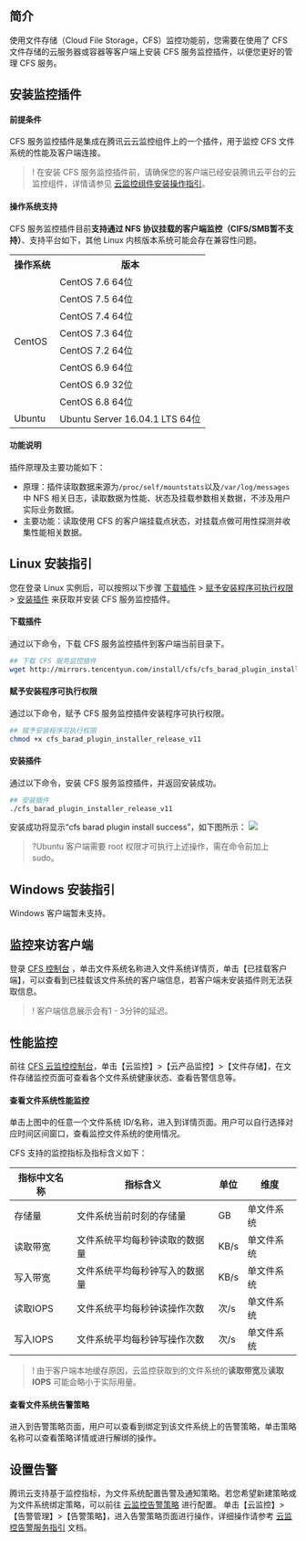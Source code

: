 ## 简介

使用文件存储（Cloud File Storage，CFS）监控功能前，您需要在使用了 CFS 文件存储的云服务器或容器等客户端上安装 CFS 服务监控插件，以便您更好的管理 CFS 服务。

## 安装监控插件

#### 前提条件
CFS 服务监控插件是集成在腾讯云云监控组件上的一个插件，用于监控 CFS 文件系统的性能及客户端连接。

>! 在安装 CFS 服务监控插件前，请确保您的客户端已经安装腾讯云平台的云监控组件，详情请参见 [云监控组件安装操作指引](https://intl.cloud.tencent.com/document/product/248/6211)。
>

#### 操作系统支持

CFS 服务监控插件目前**支持通过 NFS 协议挂载的客户端监控（CIFS/SMB暂不支持）**、支持平台如下，其他 Linux 内核版本系统可能会存在兼容性问题。


<table>
   <tr>
      <th>操作系统</th>
      <th>版本</th>
   </tr>
   <tr>
      <td rowspan=8>CentOS</td>
      <td>CentOS 7.6 64位</td>
   </tr>
	  <tr>
      <td>CentOS 7.5 64位</td>
   </tr>
   <tr>
      <td>CentOS 7.4 64位</td>
   </tr>
   <tr>
      <td>CentOS 7.3 64位</td>
   </tr>
   <tr>
      <td>CentOS 7.2 64位</td>
   </tr>
   <tr>
      <td>CentOS 6.9 64位</td>
   </tr>
   <tr>
      <td>CentOS 6.9 32位</td>
   </tr>
   <tr>
      <td>CentOS 6.8 64位</td>
   </tr>
   <tr>
      <td>Ubuntu</td>
      <td>Ubuntu Server 16.04.1 LTS 64位</td>
   </tr>
</table>



#### 功能说明

插件原理及主要功能如下：

- 原理：插件读取数据来源为`/proc/self/mountstats`以及`/var/log/messages`中 NFS 相关日志，读取数据为性能、状态及挂载参数相关数据，不涉及用户实际业务数据。
- 主要功能：读取使用 CFS 的客户端挂载点状态，对挂载点做可用性探测并收集性能相关数据。

## Linux 安装指引

您在登录 Linux 实例后，可以按照以下步骤 [下载插件](#step1) > [赋予安装程序可执行权限](#step2) > [安装插件](#step3) 来获取并安装 CFS 服务监控插件。

<span id="step1"></span>

#### 下载插件

通过以下命令，下载 CFS 服务监控插件到客户端当前目录下。

```sh
## 下载 CFS 服务监控插件
wget http://mirrors.tencentyun.com/install/cfs/cfs_barad_plugin_installer_release_v11
```

<span id="step2"></span>

#### 赋予安装程序可执行权限

通过以下命令，赋予 CFS 服务监控插件安装程序可执行权限。

```sh
## 赋予安装程序可执行权限
chmod +x cfs_barad_plugin_installer_release_v11
```

<span id="step3"></span>

#### 安装插件

通过以下命令，安装 CFS 服务监控插件，并返回安装成功。

```sh
## 安装插件
./cfs_barad_plugin_installer_release_v11
```

安装成功将显示“cfs barad plugin install success”，如下图所示：
![](https://main.qcloudimg.com/raw/d4138a9caa55d3b2ef030f658b3e86e9.png)

>?Ubuntu 客户端需要 root 权限才可执行上述操作，需在命令前加上 sudo。

## Windows 安装指引

Windows 客户端暂未支持。

## 监控来访客户端

登录 [CFS 控制台](https://console.cloud.tencent.com/cfs) ，单击文件系统名称进入文件系统详情页，单击【已挂载客户端】，可以查看到已挂载该文件系统的客户端信息，若客户端未安装插件则无法获取信息。

>! 客户端信息展示会有1 - 3分钟的延迟。
>

## 性能监控

前往  [CFS 云监控控制台](https://console.cloud.tencent.com/monitor/product/cfs)，单击【云监控】>【云产品监控】>【文件存储】，在文件存储监控页面可查看各个文件系统健康状态、查看告警信息等。

#### 查看文件系统性能监控

单击上图中的任意一个文件系统 ID/名称，进入到详情页面。用户可以自行选择对应时间区间窗口，查看监控文件系统的使用情况。

CFS 支持的监控指标及指标含义如下：

| 指标中文名称 | 指标含义                       | 单位 | 维度       |
| ------------ | ------------------------------ | ---- | ---------- |
| 存储量       | 文件系统当前时刻的存储量       | GB   | 单文件系统 |
| 读取带宽     | 文件系统平均每秒钟读取的数据量 | KB/s | 单文件系统 |
| 写入带宽     | 文件系统平均每秒钟写入的数据量 | KB/s | 单文件系统 |
| 读取IOPS     | 文件系统平均每秒钟读操作次数   | 次/s | 单文件系统 |
| 写入IOPS     | 文件系统平均每秒钟写操作次数   | 次/s | 单文件系统 |

>! 由于客户端本地缓存原因，云监控获取到的文件系统的**读取带宽**及**读取 IOPS** 可能会略小于实际用量。
>

#### 查看文件系统告警策略

进入到告警策略页面，用户可以查看到绑定到该文件系统上的告警策略，单击策略名称可以查看策略详情或进行解绑的操作。

## 设置告警

腾讯云支持基于监控指标，为文件系统配置告警及通知策略。若您希望新建策略或为文件系统绑定策略，可以前往  [云监控告警策略](https://console.cloud.tencent.com/monitor/policylist) 进行配置。
单击【云监控】>【告警管理】>【告警策略】，进入告警策略页面进行操作，详细操作请参考 [云监控告警服务指引](https://intl.cloud.tencent.com/document/product/248/6126) 文档。


